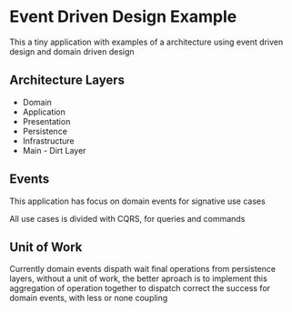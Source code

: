 # Event Driven Design Example

This a tiny application with examples of a architecture using event driven
design and domain driven design


## Architecture Layers

* Domain
* Application
* Presentation
* Persistence
* Infrastructure
* Main - Dirt Layer


## Events

This application has focus on domain events for signative use cases

All use cases is divided with CQRS, for queries and commands

## Unit of Work

Currently domain events dispath wait final operations from persistence layers,
without a unit of work, the better aproach is to implement this aggregation of
operation together to dispatch correct the success for domain events, with less
or none coupling
